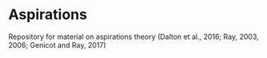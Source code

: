 # Aspirations

Repository for material on aspirations theory (Dalton et al., 2016; Ray, 2003, 2006; Genicot and Ray, 2017)
